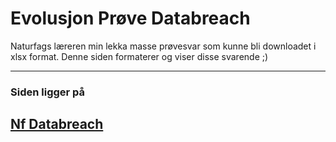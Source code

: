 # Evolusjon Prøve Databreach

Naturfags læreren min lekka masse prøvesvar som kunne bli downloadet i xlsx format.
Denne siden formaterer og viser disse svarende ;\)

---

### Siden ligger på 
## <a href="nfdatabreach.vercel.app">  Nf Databreach </a>  